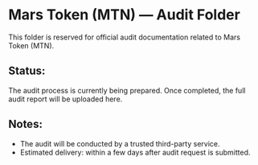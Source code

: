 # Mars Token (MTN) — Audit Folder

This folder is reserved for official audit documentation related to Mars Token (MTN).

## Status:
The audit process is currently being prepared. Once completed, the full audit report will be uploaded here.

## Notes:
- The audit will be conducted by a trusted third-party service.
- Estimated delivery: within a few days after audit request is submitted.
